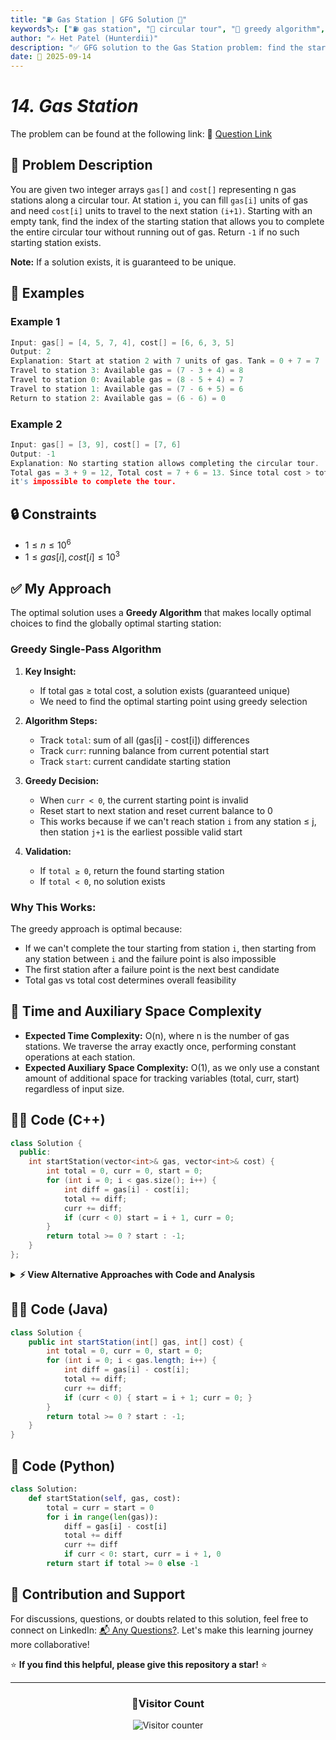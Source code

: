 ```yaml
---
title: "⛽ Gas Station | GFG Solution 🚗"
keywords🏷️: ["⛽ gas station", "🔄 circular tour", "📍 greedy algorithm", "📈 optimization", "📘 GFG", "🏁 competitive programming", "📚 DSA"]
author: "✍️ Het Patel (Hunterdii)"
description: "✅ GFG solution to the Gas Station problem: find the starting station to complete a circular tour using greedy approach with optimal time and space complexity. 🚀"
date: 📅 2025-09-14
---
```


# *14. Gas Station*

The problem can be found at the following link: 🔗 [Question Link](https://www.geeksforgeeks.org/problems/circular-tour-1587115620/1)

## **🧩 Problem Description**

You are given two integer arrays `gas[]` and `cost[]` representing n gas stations along a circular tour. At station `i`, you can fill `gas[i]` units of gas and need `cost[i]` units to travel to the next station `(i+1)`. Starting with an empty tank, find the index of the starting station that allows you to complete the entire circular tour without running out of gas. Return `-1` if no such starting station exists.

**Note:** If a solution exists, it is guaranteed to be unique.

## **📘 Examples**

### Example 1

```cpp
Input: gas[] = [4, 5, 7, 4], cost[] = [6, 6, 3, 5]
Output: 2
Explanation: Start at station 2 with 7 units of gas. Tank = 0 + 7 = 7
Travel to station 3: Available gas = (7 - 3 + 4) = 8
Travel to station 0: Available gas = (8 - 5 + 4) = 7
Travel to station 1: Available gas = (7 - 6 + 5) = 6
Return to station 2: Available gas = (6 - 6) = 0
```

### Example 2

```cpp
Input: gas[] = [3, 9], cost[] = [7, 6]
Output: -1
Explanation: No starting station allows completing the circular tour.
Total gas = 3 + 9 = 12, Total cost = 7 + 6 = 13. Since total cost > total gas, 
it's impossible to complete the tour.
```

## **🔒 Constraints**

* $1 \le n \le 10^6$
* $1 \le gas[i], cost[i] \le 10^3$

## **✅ My Approach**

The optimal solution uses a **Greedy Algorithm** that makes locally optimal choices to find the globally optimal starting station:

### **Greedy Single-Pass Algorithm**

1. **Key Insight:**
   * If total gas ≥ total cost, a solution exists (guaranteed unique)
   * We need to find the optimal starting point using greedy selection

2. **Algorithm Steps:**
   * Track `total`: sum of all (gas[i] - cost[i]) differences
   * Track `curr`: running balance from current potential start
   * Track `start`: current candidate starting station

3. **Greedy Decision:**
   * When `curr < 0`, the current starting point is invalid
   * Reset start to next station and reset current balance to 0
   * This works because if we can't reach station `i` from any station ≤ j, then station `j+1` is the earliest possible valid start

4. **Validation:**
   * If `total ≥ 0`, return the found starting station
   * If `total < 0`, no solution exists

### **Why This Works:**
The greedy approach is optimal because:
- If we can't complete the tour starting from station `i`, then starting from any station between `i` and the failure point is also impossible
- The first station after a failure point is the next best candidate
- Total gas vs total cost determines overall feasibility

## 📝 Time and Auxiliary Space Complexity

* **Expected Time Complexity:** O(n), where n is the number of gas stations. We traverse the array exactly once, performing constant operations at each station.
* **Expected Auxiliary Space Complexity:** O(1), as we only use a constant amount of additional space for tracking variables (total, curr, start) regardless of input size.

## **🧑‍💻 Code (C++)**

```cpp
class Solution {
  public:
    int startStation(vector<int>& gas, vector<int>& cost) {
        int total = 0, curr = 0, start = 0;
        for (int i = 0; i < gas.size(); i++) {
            int diff = gas[i] - cost[i];
            total += diff;
            curr += diff;
            if (curr < 0) start = i + 1, curr = 0;
        }
        return total >= 0 ? start : -1;
    }
};
```

<details>
<summary><b>⚡ View Alternative Approaches with Code and Analysis</b></summary>

## 📊 **2️⃣ Two-Pass Approach**

### 💡 Algorithm Steps:

1. Calculate the total gas balance across all stations.
2. If total gas is negative, it's impossible to complete circuit.
3. If positive, find optimal start point using greedy selection.
4. Validate the solution by simulating complete journey.

```cpp
class Solution {
  public:
    int startStation(vector<int>& gas, vector<int>& cost) {
        int total = 0, curr = 0, start = 0;
        for (int i = 0; i < gas.size(); i++) {
            total += gas[i] - cost[i];
            curr += gas[i] - cost[i];
            if (curr < 0) {
                start = i + 1;
                curr = 0;
            }
        }
        return total >= 0 ? start : -1;
    }
};
```

### 📝 **Complexity Analysis:**

* **Time:** ⏱️ O(n) - Two separate linear passes
* **Auxiliary Space:** 💾 O(1) - Only constant variables used

### ✅ **Why This Approach?**

* Clear separation of feasibility check and solution finding
* Explicit validation prevents edge case errors
* Easy to understand and debug logic flow

## 📊 **3️⃣ Prefix Sum Approach**

### 💡 Algorithm Steps:

1. Compute prefix sums of net fuel differences.
2. Find minimum prefix sum position in the array.
3. Starting point is the station after minimum sum location.
4. Check total sum non-negativity for solution existence.

```cpp
class Solution {
  public:
    int startStation(vector<int>& gas, vector<int>& cost) {
        int total = 0, sum = 0, start = 0;
        for (int i = 0; i < gas.size(); i++) {
            int diff = gas[i] - cost[i];
            total += diff;
            sum += diff;
            if (sum < 0) {
                start = i + 1;
                sum = 0;
            }
        }
        return total >= 0 ? start : -1;
    }
};
```

### 📝 **Complexity Analysis:**

* **Time:** ⏱️ O(n) - Single traversal with prefix calculations
* **Auxiliary Space:** 💾 O(1) - Constant space for tracking variables

### ✅ **Why This Approach?**

* Mathematical elegance using cumulative sums
* Direct calculation without simulation steps
* Minimal code with optimal performance

## 📊 **4️⃣ Efficient Circular Check**

#### **Algorithm Steps:**

1. Traverse the array in a **circular manner** using modular arithmetic.
2. If the **current gas balance** becomes negative, reset the start station to the next one.
3. If the **total gas** is positive, return the start station, otherwise return -1.

```cpp
class Solution {
  public:
    int startStation(vector<int>& gas, vector<int>& cost) {
        int total = 0, curr = 0, start = 0;
        int n = gas.size();
        for (int i = 0; i < 2 * n; i++) {
            int index = i % n;
            int diff = gas[index] - cost[index];
            total += diff;
            curr += diff;
            if (curr < 0) {
                start = index + 1;
                curr = 0;
                if (start >= n) break;
            }
        }
        return total >= 0 ? start : -1;
    }
};
```

### 📝 **Complexity Analysis:**

* **Time:** ⏱️ O(n) - Single pass with up to 2n iterations (worst case)
* **Auxiliary Space:** 💾 O(1) - Only constant variables for tracking state

### ✅ **Why This Approach?**

* Explicit circular traversal makes the algorithm's intent clear
* Early termination when start point exceeds array bounds
* Robust handling of edge cases through modular indexing
* Visual representation of the circular nature of the problem

## 🆚 **🔍 Comparison of Approaches**

| 🚀 **Approach**                    | ⏱️ **Time Complexity** | 💾 **Space Complexity** | ✅ **Pros**                        | ⚠️ **Cons**                           |
| ---------------------------------- | ---------------------- | ----------------------- | --------------------------------- | ------------------------------------- |
| 🏷️ **Greedy One-Pass**            | 🟢 O(n)                | 🟢 O(1)                 | 🚀 Optimal time and space        | 🔧 Requires algorithm insight        |
| 🔍 **Two-Pass**                   | 🟢 O(n)                | 🟢 O(1)                 | 📖 Clear logic separation        | 🐌 Two separate iterations           |
| 📊 **Prefix Sum**                 | 🟢 O(n)                | 🟢 O(1)                 | 🎯 Mathematical elegance         | 🤔 Less intuitive approach          |
| 🔄 **Efficient Circular Check**   | 🟡 O(n)                | 🟢 O(1)                 | 🎪 Clear circular visualization  | 🐌 Potentially up to 2n iterations  |

### 🏆 **Best Choice Recommendation**

| 🎯 **Scenario**                                    | 🎖️ **Recommended Approach**          | 🔥 **Performance Rating** |
| -------------------------------------------------- | ------------------------------------- | ------------------------- |
| 🏅 **Competitive Programming**                        | 🥇 **Greedy One-Pass**               | ★★★★★                     |
| 📖 **Learning/Interview**                            | 🥈 **Two-Pass**                      | ★★★★☆                     |
| 🔧 **Mathematical Interest**                          | 🥉 **Prefix Sum**                    | ★★★★☆                     |
| 🎪 **Educational/Visualization**                      | 🎯 **Efficient Circular Check**      | ★★★☆☆                     |

</details>

## **🧑‍💻 Code (Java)**

```java
class Solution {
    public int startStation(int[] gas, int[] cost) {
        int total = 0, curr = 0, start = 0;
        for (int i = 0; i < gas.length; i++) {
            int diff = gas[i] - cost[i];
            total += diff;
            curr += diff;
            if (curr < 0) { start = i + 1; curr = 0; }
        }
        return total >= 0 ? start : -1;
    }
}
```

## **🐍 Code (Python)**

```python
class Solution:
    def startStation(self, gas, cost):
        total = curr = start = 0
        for i in range(len(gas)):
            diff = gas[i] - cost[i]
            total += diff
            curr += diff
            if curr < 0: start, curr = i + 1, 0
        return start if total >= 0 else -1
```

## 🧠 Contribution and Support

For discussions, questions, or doubts related to this solution, feel free to connect on LinkedIn: [📬 Any Questions?](https://www.linkedin.com/in/patel-hetkumar-sandipbhai-8b110525a/). Let's make this learning journey more collaborative!

⭐ **If you find this helpful, please give this repository a star!** ⭐

---

<div align="center">
  <h3><b>📍Visitor Count</b></h3>
</div>

<p align="center">
  <img src="https://visitor-badge.laobi.icu/badge?page_id=Hunterdii.GeeksforGeeks-POTD" alt="Visitor counter" />
</p>
